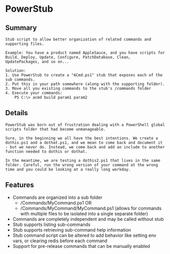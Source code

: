 # PowerStub

## Summary

    Stub script to allow better organization of related commands and supporting files.

    Example: You have a product named AppleSauce, and you have scripts for Build, Deploy, Update, Configure, PatchDatabase, Clean, UpdatePackages, and so on...

    Solution:
    1. Use PowerStub to create a "ACmd.ps1" stub that exposes each of the sub commands.
    2. Put this in your path somewhere (along with the supporting folder).
    3. Move all you existing commands to the stub's /commands folder
    4. Execute your commands:
        PS C:\> acmd build param1 param2

## Details

    PowerStub was born out of frustration dealing with a PowerShell global scripts folder that had become unmanageable.

    Sure, in the beginning we all have the best intentions. We create a dothis.ps1 and a dothat.ps1, and we mean to come back and document it - but we never do. Instead, we come back and add an include to another function needed to dothis or dothat.

    In the meantime, we are testing a dothis2.ps1 that lives in the same folder. Careful, run the wrong version of your command at the wrong time and you could be looking at a really long workday.

## Features

- Commands are organized into a sub folder
  - /Commands/MyCommand.ps1 OR
  - /Commands/MyCommand/MyCommand.ps1 (allows for commands with multiple files to be isolated into a single separate folder)
- Commands are completely independent and may be called without stub
- Stub supports listing sub-commands
- Stub supports retrieving sub-command help information
- Stub command script can be altered to add behavior like setting env vars, or clearing redis before each command
- Support for pre-release commands that can be manually enabled
